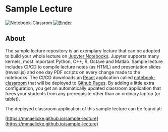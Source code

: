 # Sample Lecture

![Notebook-Classrom](https://github.com/mmaelicke/sample-lecture/workflows/Notebook-Classrom/badge.svg)
[![Binder](https://mybinder.org/badge_logo.svg)](https://mybinder.org/v2/gh/mmaelicke-sample-lecture/master)

## About

The sample lecture repository is an exemplary lecture that can be adopted to build your whole lecture on [Jupyter Notebooks](https://jupyter.org). Jupyter supports many kernels, most important Python, C++, R, Octave and Matlab. Sample lecture includes 
CI/CD to compile lecture notes (as HTML) and presentation slides (reveal.js) and one day PDF scripts on every change made to the notebooks.
The CI/CD downloads an [React](https://reactjs.org) application called [notebook-classroom](https://github.com/hydrocode-de/notebook-classroom) that will be deployed to [Github Pages](https://pages.github.com). By adding a little extra configuration, you get an automatically updated classroom application that frees your students from any prerequisite other than an ordinary laptop (or tablet).

The deployed classroom application of this sample lecture can be found at:

[https://mmaelicke.github.io/sample-lecture](https://mmaelicke.github.io/sample-lecture)

